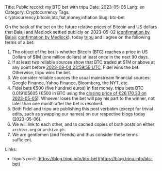Title: Public record: my BTC bet with tripu
Date: 2023-05-06
Lang: en
Category: Cryptocurrency
Tags: cryptocurrency,bitcoin,btc,fiat,money,inflation
Slug: btc-bet

On the back of the bet on the future relative prices of Bitcoin and US dollars that Balaji and Medlock settled publicly on 2023-05-02
([confirmation by Balaji](https://twitter.com/balajis/status/1653451860488130565);
[confirmation by Medlock](https://twitter.com/jdcmedlock/status/1653452817179508736)),
today [tripu](https://tripu.info/) and I agree on the following terms of a bet:

1. The object of the bet is whether Bitcoin (BTC) reaches a price in US Dollars of $1M (one million dollars) at least once in the next 90 days.
1. If at least two reliable sources show that BTC traded at $1M or above at any point before [2023-08-04 23:59:59 UTC](https://www.timeanddate.com/countdown/generic?iso=20230804T235959&p0=1440&msg=Fidel%2Ftripu+BTC+bet&font=sanserif), Fidel wins the bet. Otherwise, tripu wins the bet.
1. We consider reliable sources the usual mainstream financial sources: Google Finance, Yahoo Finance, Bloomberg, the NYT, etc.
1. Fidel bets €500 (five hundred euros) in fiat money. tripu bets BTC 0.019105605 (€500 in BTC using the [closing price of €26,170.33 on 2023-05-05](https://finance.yahoo.com/quote/BTC-EUR/history?period1=1683244800&period2=1683244800&interval=1d&filter=history&frequency=1d&includeAdjustedClose=true)). Whoever loses the bet will pay his part to the winner, not later than one month after the bet is resolved.
1. Both Fidel and tripu are publishing this post verbatim (except for trivial edits, such as swapping our names) on our respective blogs today (2023-05-06).
1. We will link to each other, and to cached copies of both posts on either `archive.org` or `archive.ph`.
1. We are gentlemen (and friends) and thus consider these terms sufficient.

Links:

* tripu's post: [https://blog.tripu.info/btc-bet](https://blog.tripu.info/btc-bet)
